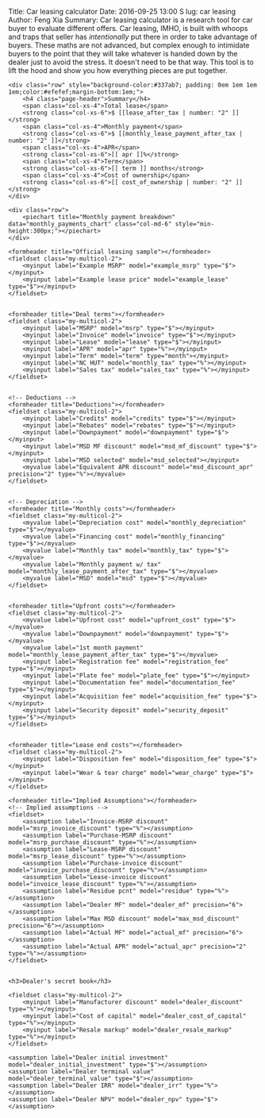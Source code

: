 Title: Car leasing calculator
Date: 2016-09-25 13:00 S
lug: car leasing
Author: Feng Xia
Summary: Car leasing calculator is a research tool
    for car buyer to evaluate different offers. Car leasing, IMHO, is
    built with whoops and traps that seller has _intentionally_ put there
    in order to take advantage of buyers. These maths are not advanced,
    but complex enough to intimidate buyers to the point that they will
    take whatever is handed down by the dealer just to avoid the
    stress. It doesn't need to be that way. This tool is to lift the hood
    and show you how everything pieces are put together.

<script type="text/javascript" src="/app/app.module.js">
</script>
<script type="text/javascript" src="/app/car-leasing/car-leasing.module.js">
</script>

<div ng-app="fengApp" ng-controller="CarLeasingController">

    <div class="row" style="background-color:#337ab7; padding: 0em 1em 1em 1em;color:#efefef;margin-bottom:1em;">
        <h4 class="page-header">Summary</h4>
        <span class="col-xs-4">Total lease</span>
        <strong class="col-xs-6">$ [[lease_after_tax | number: "2" ]]</strong>
        <span class="col-xs-4">Monthly payment</span>
        <strong class="col-xs-6">$ [[monthly_lease_payment_after_tax | number: "2" ]]</strong>
        <span class="col-xs-4">APR</span>
        <strong class="col-xs-6">[[ apr ]]%</strong>
        <span class="col-xs-4">Term</span>
        <strong class="col-xs-6">[[ term ]] months</strong>
        <span class="col-xs-4">Cost of ownership</span>
        <strong class="col-xs-6">[[ cost_of_ownership | number: "2" ]]</strong>
    </div>

    <div class="row">
        <piechart title="Monthly payment breakdown" data="monthly_payments_chart" class="col-md-6" style="min-height:300px;"></piechart>
    </div>

    <formheader title="Official leasing sample"></formheader>
    <fieldset class="my-multicol-2">
        <myinput label="Example MSRP" model="example_msrp" type="$"></myinput>
        <myinput label="Example lease price" model="example_lease" type="$"></myinput>
    </fieldset>


    <formheader title="Deal terms"></formheader>
    <fieldset class="my-multicol-2">
        <myinput label="MSRP" model="msrp" type="$"></myinput>
        <myinput label="Invoice" model="invoice" type="$"></myinput>
        <myinput label="Lease" model="lease" type="$"></myinput>
        <myinput label="APR" model="apr" type="%"></myinput>
        <myinput label="Term" model="term" type="month"></myinput>
        <myinput label="NC HUT" model="monthly_tax" type="%"></myinput>
        <myinput label="Sales tax" model="sales_tax" type="%"></myinput>
    </fieldset>


    <!-- Deductions -->
    <formheader title="Deductions"></formheader>
    <fieldset class="my-multicol-2">
        <myinput label="Credits" model="credits" type="$"></myinput>
        <myinput label="Rebates" model="rebates" type="$"></myinput>
        <myinput label="Downpayment" model="downpayment" type="$"></myinput>
        <myinput label="MSD MF discount" model="msd_mf_discount" type="$"></myinput>
        <myinput label="MSD selected" model="msd_selected"></myinput>
        <myvalue label="Equivalent APR discount" model="msd_discount_apr" precision="2" type="%"></myvalue>
    </fieldset>


    <!-- Depreciation -->
    <formheader title="Monthly costs"></formheader>
    <fieldset class="my-multicol-2">
        <myvalue label="Depreciation cost" model="monthly_depreciation" type="$"></myvalue>
        <myvalue label="Financing cost" model="monthly_financing" type="$"></myvalue>
        <myvalue label="Monthly tax" model="monthly_tax" type="$"></myvalue>
        <myvalue label="Monthly payment w/ tax" model="monthly_lease_payment_after_tax" type="$"></myvalue>
        <myvalue label="MSD" model="msd" type="$"></myvalue>
    </fieldset>


    <formheader title="Upfront costs"></formheader>
    <fieldset class="my-multicol-2">
        <myvalue label="Upfront cost" model="upfront_cost" type="$"></myvalue>
        <myvalue label="Downpayment" model="downpayment" type="$"></myvalue>
        <myvalue label="1st month payment" model="monthly_lease_payment_after_tax" type="$"></myvalue>
        <myinput label="Registration fee" model="registration_fee" type="$"></myinput>
        <myinput label="Plate fee" model="plate_fee" type="$"></myinput>
        <myinput label="Documentation fee" model="documentation_fee" type="$"></myinput>
        <myinput label="Acquisition fee" model="acquisition_fee" type="$"></myinput>
        <myinput label="Security deposit" model="security_deposit" type="$"></myinput>
    </fieldset>


    <formheader title="Lease end costs"></formheader>
    <fieldset class="my-multicol-2">
        <myinput label="Disposition fee" model="disposition_fee" type="$"></myinput>
        <myinput label="Wear & tear charge" model="wear_charge" type="$"></myinput>
    </fieldset>

    <formheader title="Implied Assumptions"></formheader>
    <!-- Implied assumptions -->
    <fieldset>
        <assumption label="Invoice-MSRP discount" model="msrp_invoice_discount" type="%"></assumption>
        <assumption label="Purchase-MSRP discount" model="msrp_purchase_discount" type="%"></assumption>
        <assumption label="Lease-MSRP discount" model="msrp_lease_discount" type="%"></assumption>
        <assumption label="Purchase-invoice discount" model="invoice_purchase_discount" type="%"></assumption>
        <assumption label="Lease-invoice discount" model="invoice_lease_discount" type="%"></assumption>
        <assumption label="Residue pcnt" model="residue" type="%"></assumption>
        <assumption label="Dealer MF" model="dealer_mf" precision="6"></assumption>
        <assumption label="Max MSD discount" model="max_msd_discount" precision="6"></assumption>
        <assumption label="Actual MF" model="actual_mf" precision="6"></assumption>
        <assumption label="Actual APR" model="actual_apr" precision="2" type="%"></assumption>
    </fieldset>


    <h3>Dealer's secret book</h3>

    <fieldset class="my-multicol-2">
        <myinput label="Manufacturer discount" model="dealer_discount" type="%"></myinput>
        <myinput label="Cost of capital" model="dealer_cost_of_capital" type="%"></myinput>
        <myinput label="Resale markup" model="dealer_resale_markup" type="%"></myinput>
    </fieldset>

    <assumption label="Dealer initial investment" model="dealer_initial_investment" type="$"></assumption>
    <assumption label="Dealer terminal value" model="dealer_terminal_value" type="$"></assumption>
    <assumption label="Dealer IRR" model="dealer_irr" type="%"></assumption>
    <assumption label="Dealer NPV" model="dealer_npv" type="$"></assumption>
</div>

<script type="text/javascript">
    var j$ = jQuery.noConflict();


    j$(document).ready(function() {
        // toggle resume exp content by clicking on its header
        j$('formheader').click(function() {
            j$(this).next('fieldset').toggle("slide", {
                direction: "right"
            }, 1000);

            j$(this).find('i').last().toggleClass('fa-angle-double-up');
            j$(this).find('i').last().toggleClass('fa-angle-double-down');
        });

    });
</script>
